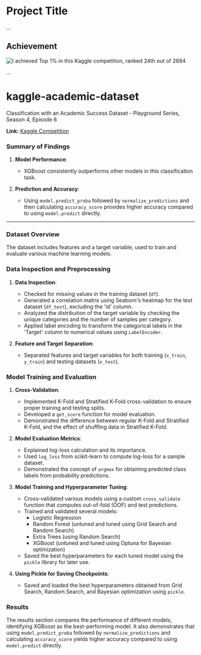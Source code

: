 # Project Title

...

## Achievement

![I achieved Top 1% in this Kaggle competition, ranked 24th out of 2684](https://github.com/user-attachments/assets/93cd552f-e8da-46fe-b1e4-24bdba65a795)

...

# kaggle-academic-dataset
Classification with an Academic Success Dataset - Playground Series, Season 4, Episode 6

**Link:** [Kaggle Competition](https://www.kaggle.com/competitions/playground-series-s4e6)

### Summary of Findings

1. **Model Performance**:
   - XGBoost consistently outperforms other models in this classification task.

2. **Prediction and Accuracy**:
   - Using `model.predict_proba` followed by `normalize_predictions` and then calculating `accuracy_score` provides higher accuracy compared to using `model.predict` directly.

---

### Dataset Overview

The dataset includes features and a target variable, used to train and evaluate various machine learning models.

### Data Inspection and Preprocessing

1. **Data Inspection**:
   - Checked for missing values in the training dataset (`df`).
   - Generated a correlation matrix using Seaborn's heatmap for the test dataset (`df_test`), excluding the 'id' column.
   - Analyzed the distribution of the target variable by checking the unique categories and the number of samples per category.
   - Applied label encoding to transform the categorical labels in the 'Target' column to numerical values using `LabelEncoder`.

2. **Feature and Target Separation**:
   - Separated features and target variables for both training (`x_train`, `y_train`) and testing datasets (`x_test`).

### Model Training and Evaluation

1. **Cross-Validation**:
   - Implemented K-Fold and Stratified K-Fold cross-validation to ensure proper training and testing splits.
   - Developed a `get_score` function for model evaluation.
   - Demonstrated the difference between regular K-Fold and Stratified K-Fold, and the effect of shuffling data in Stratified K-Fold.

2. **Model Evaluation Metrics**:
   - Explained log-loss calculation and its importance.
   - Used `log_loss` from scikit-learn to compute log-loss for a sample dataset.
   - Demonstrated the concept of `argmax` for obtaining predicted class labels from probability predictions.

3. **Model Training and Hyperparameter Tuning**:
   - Cross-validated various models using a custom `cross_validate` function that computes out-of-fold (OOF) and test predictions.
   - Trained and validated several models:
     - Logistic Regression
     - Random Forest (untuned and tuned using Grid Search and Random Search)
     - Extra Trees (using Random Search)
     - XGBoost (untuned and tuned using Optuna for Bayesian optimization)
   - Saved the best hyperparameters for each tuned model using the `pickle` library for later use.

4. **Using Pickle for Saving Checkpoints**:
   - Saved and loaded the best hyperparameters obtained from Grid Search, Random Search, and Bayesian optimization using `pickle`.

### Results

The results section compares the performance of different models, identifying XGBoost as the best-performing model. It also demonstrates that using `model.predict_proba` followed by `normalize_predictions` and calculating `accuracy_score` yields higher accuracy compared to using `model.predict` directly.
